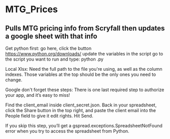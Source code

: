 # MTG_Prices
## Pulls MTG pricing info from Scryfall then updates a google sheet with that info

Get python first:
go here, click the button https://www.python.org/downloads/
update the variables in the script
go to the script you want to run and type:
python <scriptname>.py



Local Xlsx:
Need the full path to the file you're using, as well as the column indexes. Those variables at the top should be the only ones you need to change.

Google don't forget these steps:
There is one last required step to authorize your app, and it’s easy to miss!

Find the client_email inside client_secret.json. Back in your spreadsheet, click the Share button in the top right, and paste the client email into the People field to give it edit rights. Hit Send.

If you skip this step, you’ll get a gspread.exceptions.SpreadsheetNotFound error when you try to access the spreadsheet from Python.
